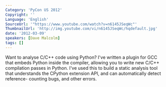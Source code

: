 ```yaml
---
Category: 'PyCon US 2012'
Copyright: ''
Language: 'English'
SourceUrl: '"https://www.youtube.com/watch?v=n6145JSeqWc"'
ThumbnailUrl: 'http://img.youtube.com/vi/n6145JSeqWc/hqdefault.jpg'
date: '2012-03-09'
speakers: [Dave Malcolm]
tags: []
---
```

Want to analyse C/C++ code using Python? I've written a plugin for GCC that
embeds Python inside the compiler, allowing you to write new C/C++ compilation
passes in Python. I've used this to build a static analysis tool that
understands the CPython extension API, and can automatically detect reference-
counting bugs, and other errors.

